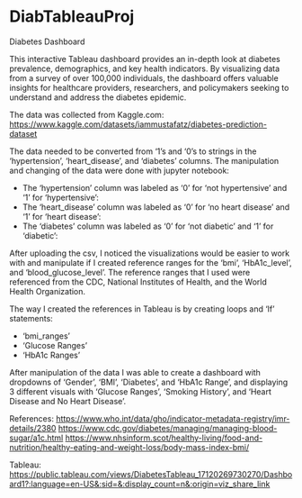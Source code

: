 # DiabTableauProj

Diabetes Dashboard 

This interactive Tableau dashboard provides an in-depth look at diabetes prevalence, demographics, and key health indicators. By visualizing data from a survey of over 100,000 individuals, the dashboard offers valuable insights for healthcare providers, researchers, and policymakers seeking to understand and address the diabetes epidemic.

The data was collected from Kaggle.com:  https://www.kaggle.com/datasets/iammustafatz/diabetes-prediction-dataset

The data needed to be converted from ‘1’s and ‘0’s to strings in the ‘hypertension’, ‘heart_disease’, and ‘diabetes’ columns.  The manipulation and changing of the data were done with jupyter notebook:
- The ‘hypertension’ column was labeled as ‘0’ for ‘not hypertensive’ and ‘1’  for ‘hypertensive’: 
- The ‘heart_disease’ column was labeled as ‘0’ for ‘no heart disease’ and ‘1’  for ‘heart disease’: 
- The ‘diabetes’ column was labeled as ‘0’ for ‘not diabetic’ and ‘1’  for ‘diabetic’: 

After uploading the csv, I noticed the visualizations would be easier to work with and manipulate if I created reference ranges for the ‘bmi’, ‘HbA1c_level’, and ‘blood_glucose_level’.  The reference ranges that I used were referenced from the CDC, National Institutes of Health, and the World Health Organization.

The way I created the references in Tableau is by creating loops and ‘If’ statements:
- ‘bmi_ranges’ 
- ‘Glucose Ranges’ 
- ‘HbA1c Ranges’
 
After manipulation of the data I was able to create a dashboard with dropdowns of ‘Gender’, ‘BMI’, ‘Diabetes’, and ‘HbA1c Range’, and displaying 3 different visuals with ‘Glucose Ranges’, ‘Smoking History’, and ‘Heart Disease and No Heart Disease’. 

References:
https://www.who.int/data/gho/indicator-metadata-registry/imr-details/2380
https://www.cdc.gov/diabetes/managing/managing-blood-sugar/a1c.html
https://www.nhsinform.scot/healthy-living/food-and-nutrition/healthy-eating-and-weight-loss/body-mass-index-bmi/

Tableau:  https://public.tableau.com/views/DiabetesTableau_17120269730270/Dashboard1?:language=en-US&:sid=&:display_count=n&:origin=viz_share_link


